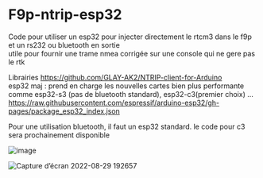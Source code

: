 # F9p-ntrip-esp32
Code pour utiliser un esp32 pour injecter directement le rtcm3 dans le f9p et un rs232 ou bluetooth en sortie  
utile pour fournir une trame nmea corrigée sur une console qui ne gere pas le rtk  
  
Librairies
https://github.com/GLAY-AK2/NTRIP-client-for-Arduino  
esp32 maj : prend en charge les nouvelles cartes bien plus performante comme esp32-s3 (pas de bluetooth standard), esp32-c3(premier choix) ...  
https://raw.githubusercontent.com/espressif/arduino-esp32/gh-pages/package_esp32_index.json  

Pour une utilisation bluetooth, il faut un esp32 standard. le code pour c3 sera prochainement disponible

![image](https://github.com/user-attachments/assets/eceb0724-3493-4ac6-a98e-df5c3475c9f9)

![Capture d’écran 2022-08-29 192657](https://user-images.githubusercontent.com/32975584/187261824-5b02ef2c-bc4a-482e-aa8f-ffc1788b9145.png)
